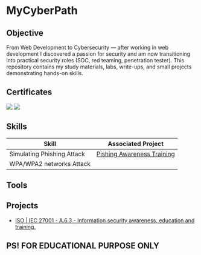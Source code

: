 # MyCyberPath


## Objective
From Web Development to Cybersecurity — after working in web development I discovered a passion for security and am now transitioning into practical security roles (SOC, red teaming, penetration tester).
This repository contains my study materials, labs, write-ups, and small projects demonstrating hands-on skills.

## Certificates
<div>
  <img src="https://img.shields.io/badge/-Security%2B-FF0000?&style=for-the-badge&logo=CompTIA&logoColor=white" />
  <img src="https://img.shields.io/badge/-Coursera%20%7C%20Google%20Cybersecurity-2A73CC?style=for-the-badge&logo=coursera&logoColor=white"/>
</div>

## Skills

|  Skill                          | Associated Project |
|  -------------------------------|-------------------------|
|  Simulating Phishing Attack    |<a href="https://github.com/Ner0on/cyberPath/tree/main/01-Phishing-Awareness-Training">Pishing Awareness Training<a/>
| WPA/WPA2 networks Attack| ||

## Tools

## Projects 
- <a href="https://github.com/Ner0on/cyberPath/tree/main/01-Phishing-Awareness-Training"> ISO | IEC 27001 - A.6.3 - Information security awareness, education and training. </a> 



## PS! FOR EDUCATIONAL PURPOSE ONLY

